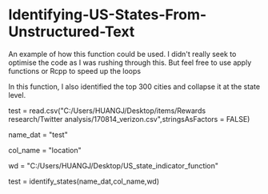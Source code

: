 # Identifying-US-States-From-Unstructured-Text

An example of how this function could be used. I didn't really seek to optimise the code as I was rushing through this. But feel free to use apply functions or Rcpp to speed up the loops

In this function, I also identified the top 300 cities and collapse it at the state level. 

test = read.csv("C:/Users/HUANGJ/Desktop/items/Rewards research/Twitter analysis/170814_verizon.csv",stringsAsFactors = FALSE)

name_dat = "test"

col_name = "location"

wd = "C:/Users/HUANGJ/Desktop/US_state_indicator_function"   

test = identify_states(name_dat,col_name,wd)

